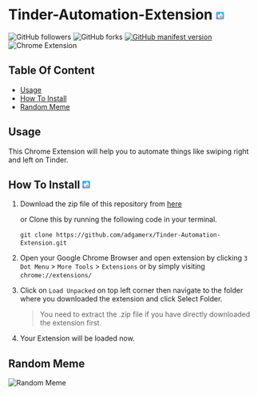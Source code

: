 # Tinder-Automation-Extension ![](icon16.png)
 ![GitHub followers](https://img.shields.io/github/followers/adgamerx?label=Follow&logo=github) ![GitHub forks](https://img.shields.io/github/forks/adgamerx/Tinder-Automation-Extension?label=Fork) [![GitHub manifest version](https://img.shields.io/github/manifest-json/v/adgamerx/Tinder-Automation-Extension?label=Version)](https://img.shields.io/github/manifest-json/v/adgamerx/Tinder-Automation-Extension) ![Chrome Extension](https://img.shields.io/badge/Chrome-Extension-orange?logo=Google-Chrome)<br>

## Table Of Content
- [Usage](#usage)<br>
- [How To Install](#how-to-install-)<br>
- [Random Meme](#random-meme)<br>

## Usage

This Chrome Extension will help you to automate things like swiping right and left on Tinder.

## How To Install ![Image](icon16.png)

1. Download the zip file of this repository from [here](https://github.com/adgamerx/Tinder-Automation-Extension/archive/main.zip "Download Tinder Automation")
   
   or Clone this by running the following code in your terminal.
   ```git
   git clone https://github.com/adgamerx/Tinder-Automation-Extension.git
   ```
2. Open your Google Chrome Browser and open extension by clicking `3 Dot Menu` > `More Tools` > `Extensions` or by simply visiting ```chrome://extensions/```
3. Click on `Load Unpacked` on top left corner then navigate to the folder where you downloaded the extension and click Select Folder. 
   >You need to extract the .zip file if you have directly downloaded the extension first.
4. Your Extension will be loaded now.

## Random Meme
![Random Meme](https://media.makeameme.org/created/markdown-markdown-everywhere.jpg)
